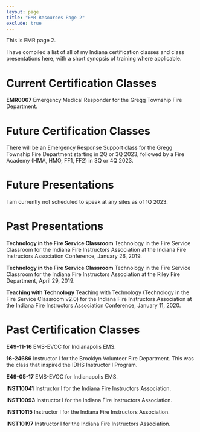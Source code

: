 ```yaml
---
layout: page
title: "EMR Resources Page 2"
exclude: true
---
```

This is EMR page 2.

I have compiled a list of all of my Indiana certification classes and class presentations here, with a short synopsis of training where applicable.

# Current Certification Classes #
**EMR0067** Emergency Medical Responder for the Gregg Township Fire Department.

# Future Certification Classes #

There will be an Emergency Response Support class for the Gregg Township Fire Department starting in 2Q or 3Q 2023, followed by a Fire Academy (HMA, HMO, FF1, FF2) in 3Q or 4Q 2023.

# Future Presentations #

I am currently not scheduled to speak at any sites as of 1Q 2023.

# Past Presentations #
**Technology in the Fire Service Classroom** Technology in the Fire Service Classroom for the Indiana Fire Instructors Association at the Indiana Fire Instructors Association Conference, January 26, 2019.

**Technology in the Fire Service Classroom** Technology in the Fire Service Classroom for the Indiana Fire Instructors Association at the Riley Fire Department, April 29, 2019.

**Teaching with Technology** Teaching with Technology (Technology in the Fire Service Classroom v2.0) for the Indiana Fire Instructors Association at the Indiana Fire Instructors Association Conference, January 11, 2020.

# Past Certification Classes #
**E49-11-16** EMS-EVOC for Indianapolis EMS.

**16-24686** Instructor I for the Brooklyn Volunteer Fire Department.  This was the class that inspired the IDHS Instructor I Program.

**E49-05-17** EMS-EVOC for Indianapolis EMS.

**INST10041** Instructor I for the Indiana Fire Instructors Association. 

**INST10093** Instructor I for the Indiana Fire Instructors Association.

**INST10115** Instructor I for the Indiana Fire Instructors Association.

**INST10197** Instructor I for the Indiana Fire Instructors Association.
